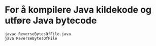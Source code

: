 # For å kompilere Java kildekode og utføre Java bytecode

```
javac ReverseBytesOfFile.java
java ReverseBytesOfFile
```